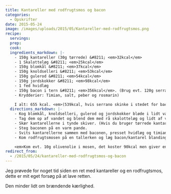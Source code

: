 ```yaml
---
title: Kantareller med rodfrugtsmos og bacon
categories:
  - Opskrifter
date: 2015-05-24
image: /images/uploads/2015/05/Kantareller-med-rodfrugtsmos.png
recipe:
  servings:
  prep:
  cook:
  ingredients_markdown: |-
    - 150g kantareller (30g tørrede) &#8211; <em>32kcal</em>
    - 1 Skalotteløg &#8211; <em>25kcal</em>
    - 150g blomkål &#8211; <em>37kcal</em>
    - 150g knoldselleri &#8211; <em>53kcal</em>
    - 150g gulerod &#8211; <em>54kcal</em>
    - 150g jordskokker &#8211; <em>98kcal</em>
    - 1 fed hvidløg
    - 150g bacon i tern &#8211; <em>356kcal</em>. (Brug evt. 120g serrano skinke i stedet &#8211; <em>240kcal</em>)
    - Krydderier: Timian, salt, peber og rosmarin)

    I alt: 655 kcal. <em>(539kcal, hvis serrano skinke i stedet for bacon)</em>
  directions_markdown: |-
    - Kog blomkål, knoldselleri, gulerod og jordskokker bløde i lidt vand med en halv grønsagsbouillonterning.
    - Tag dem op af vandet og blend dem med rå skalotteløg og lidt af vandet til det får kartoffelmos lignende konsistens. Smag til med krydderierne (gem lidt timian til kantarellerne).
    - Skær kantarellerne i tynde skiver. (Hvis du bruger tørrede kantareller, så pres hvidløget i vandet, når de ligger i blød).
    - Steg baconen på en varm pande.
    - Svits kantarellerne sammen med baconen, presset hvidløg og timian.
    - Kom rodfrugtsmosen på en tallerken og læg bacon/kantarel blandingen oven på.

    <em>Kom evt. 10g olivenolie i mosen, det koster 90kcal men giver en rigtig god smag og hjælper på konsistensen. </em>
redirect_from:
  - /2015/05/24/kantareller-med-rodfrugtsmos-og-bacon
---
```


Jeg prøvede for noget tid siden en ret med kantareller og en rodfrugtsmos, dette er mit eget forsøg på at lave retten.

Den minder lidt om brændende kærlighed.
